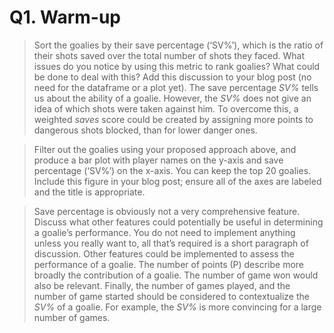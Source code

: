 # Q1. Warm-up

> Sort the goalies by their save percentage (‘SV%’), which is the ratio of their shots saved over the total number of shots they faced. What issues do you notice by using this metric to rank goalies? What could be done to deal with this? Add this discussion to your blog post (no need for the dataframe or a plot yet).
The save percentage *SV%* tells us about the ability of a goalie. However, the *SV%* does not give an idea of which shots were taken against him. To overcome this, a weighted *saves* score could be created by assigning more points to dangerous shots blocked, than for lower danger ones.

> Filter out the goalies using your proposed approach above, and produce a bar plot with player names on the y-axis and save percentage (‘SV%’) on the x-axis. You can keep the top 20 goalies. Include this figure in your blog post; ensure all of the axes are labeled and the title is appropriate.

> Save percentage is obviously not a very comprehensive feature. Discuss what other features could potentially be useful in determining a goalie’s performance. You do not need to implement anything unless you really want to, all that’s required is a short paragraph of discussion.
Other features could be implemented to assess the performance of a goalie. The number of points (P) describe more broadly the contribution of a goalie. The number of game won would also be relevant. Finally, the number of games played, and the number of game started should be considered to contextualize the *SV%* of a goalie. For example, the *SV%* is more convincing for a large number of games. 
